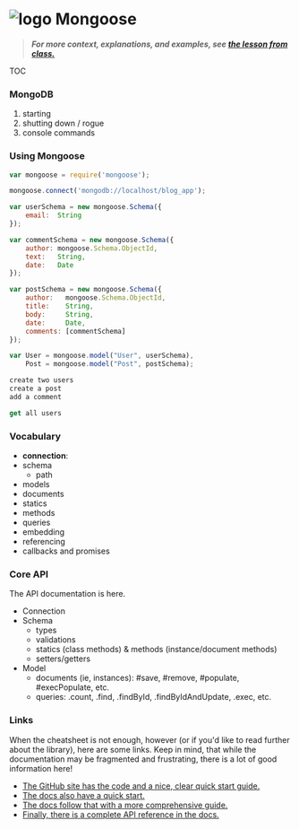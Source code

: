 # ![logo](http://i.imgur.com/4yNYDLI.png) Mongoose

> ***For more context, explanations, and examples, see
> [the lesson from class.][lesson]***

TOC

### MongoDB

1. starting
2. shutting down / rogue
3. console commands

### Using Mongoose

```javascript
var mongoose = require('mongoose');

mongoose.connect('mongodb://localhost/blog_app');

var userSchema = new mongoose.Schema({
    email:  String
});

var commentSchema = new mongoose.Schema({
    author: mongoose.Schema.ObjectId,
    text:   String,
    date:   Date
});

var postSchema = new mongoose.Schema({
    author:   mongoose.Schema.ObjectId,
    title:    String,
    body:     String,
    date:     Date,
    comments: [commentSchema]
});

var User = mongoose.model("User", userSchema),
    Post = mongoose.model("Post", postSchema);

create two users
create a post
add a comment

get all users
```

### Vocabulary

- **connection**:
- schema
  - path
- models
- documents
- statics
- methods
- queries
- embedding
- referencing
- callbacks and promises

### Core API

The API documentation is here.

- Connection
- Schema
  - types
  - validations
  - statics (class methods) & methods (instance/document methods)
  - setters/getters
  <!-- - paths and virtuals -->
- Model
  - documents (ie, instances): #save, #remove, #populate, #execPopulate, etc.
  - queries: .count, .find, .findById, .findByIdAndUpdate, .exec, etc.

### Links

When the cheatsheet is not enough, however (or if you'd like to read
further about the library), here are some links. Keep in mind, that
while the documentation may be fragmented and frustrating, there is a
lot of good information here!

- [The GitHub site has the code and a nice, clear quick start guide.][mg-github]
- [The docs also have a quick start.][mg-quick]
- [The docs follow that with a more comprehensive guide.][mg-guide]
- [Finally, there is a complete API reference in the docs.][mg-api]

<!-- LINKS -->

[mg-github]: https://github.com/Automattic/mongoose
[mg-quick]:  http://mongoosejs.com/docs/index.html
[mg-guide]:  http://mongoosejs.com/docs/guide.html
[mg-api]:    http://mongoosejs.com/docs/api.html
[lesson]:    https://github.com/ga-students/WDI_DTLA_8/tree/mongoose/work/w07/d03/instructor/mongoose
